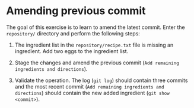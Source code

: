 # Amending previous commit

The goal of this exercise is to learn to amend the latest commit. Enter the
`repository/` directory and perform the following steps:

 1. The ingredient list in the `repository/recipe.txt` file is missing an
    ingredient. Add two eggs to the ingredient list.

 2. Stage the changes and amend the previous commit
    (`Add remaining ingredients and directions`).

 3. Validate the operation. The log (`git log`) should contain three commits and
    the most recent commit (`Add remaining ingredients and directions`) should
    contain the new added ingredient (`git show <commit>`).

